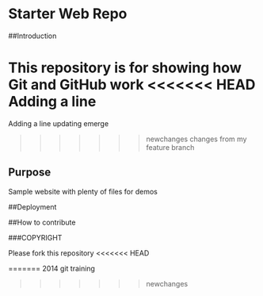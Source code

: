 # Starter Web Repo

##Introduction

This repository is for showing how Git and GitHub work
<<<<<<< HEAD
Adding a line
=======
Adding a line updating emerge
>>>>>>> newchanges
changes from my feature branch

## Purpose

Sample website with plenty of files for demos

##Deployment

##How to contribute

###COPYRIGHT

Please fork this repository
<<<<<<< HEAD
 
=======
 2014 git training
>>>>>>> newchanges
